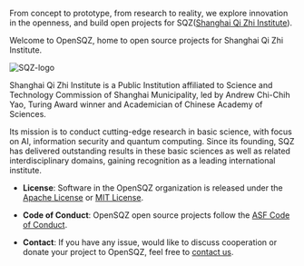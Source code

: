 From concept to prototype, from research to reality, we explore innovation in the openness, and build open projects for SQZ([Shanghai Qi Zhi Institute](https://www.sqz.ac.cn/)).

Welcome to OpenSQZ, home to open source projects for Shanghai Qi Zhi Institute. 

![SQZ-logo](https://github.com/user-attachments/assets/f31a2510-049d-4f86-bfb9-5dac8da4763d)

Shanghai Qi Zhi Institute is a Public Institution affiliated to Science and Technology Commission of Shanghai Municipality, led by Andrew Chi-Chih Yao, Turing Award winner and Academician of Chinese Academy of Sciences. 

Its mission is to conduct cutting-edge research in basic science, with focus on AI, information security and quantum computing.  Since its founding, SQZ has delivered outstanding results in these basic sciences as well as related interdisciplinary domains, gaining recognition as a leading international institute.

- **License**: Software in the OpenSQZ organization is released under the [Apache License](https://www.apache.org/licenses/LICENSE-2.0) or [MIT License](https://opensource.org/license/mit).

- **Code of Conduct**: OpenSQZ open source projects follow the [ASF Code of Conduct](https://apache.org/foundation/policies/conduct).

- **Contact**: If you have any issue, would like to discuss cooperation or donate your project to OpenSQZ, feel free to [contact us](mailto:ospo@sqz.ac.cn).
